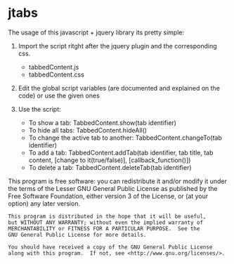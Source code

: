 jtabs
=====

The usage of this javascript + jquery library its pretty simple: 

1. Import the script ritght after the jquery plugin and the corresponding css.
      - tabbedContent.js
      - tabbedContent.css

2. Edit the global script variables (are documented and explained on the code) or use the given ones
3. Use the script:

      - To show a tab:                        TabbedContent.show(tab identifier)
      - To hide all tabs:                     TabbedContent.hideAll()
      - To change the active tab to another:  TabbedContent.changeTo(tab identifier)
      - To add a tab:                         TabbedContent.addTab(tab identifier, tab title, tab content, [change to it(true/false)], [callback_function()])
      - To delete a tab:                      TabbedContent.deleteTab(tab identifier)


 This program is free software: you can redistribute it and/or modify
    it under the terms of the Lesser GNU General Public License as published by
    the Free Software Foundation, either version 3 of the License, or
    (at your option) any later version.

    This program is distributed in the hope that it will be useful,
    but WITHOUT ANY WARRANTY; without even the implied warranty of
    MERCHANTABILITY or FITNESS FOR A PARTICULAR PURPOSE.  See the
    GNU General Public License for more details.

    You should have received a copy of the GNU General Public License
    along with this program.  If not, see <http://www.gnu.org/licenses/>.
